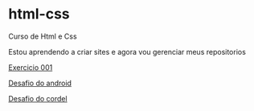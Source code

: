 # html-css
 Curso de Html e Css

 Estou aprendendo a criar sites e agora vou gerenciar meus repositorios

<a href="https://italosoprano.github.io/html-css/exercicios/ex001/index.html">Exercicio 001</a>

<a href="https://italosoprano.github.io/html-css/desafios/de010/android.html">Desafio do android</a>

<a href="https://italosoprano.github.io/projeto-cordel/cordel">Desafio do cordel</a>